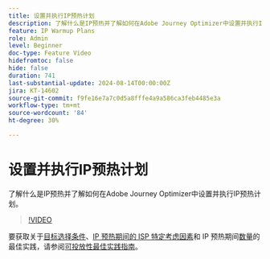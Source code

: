 ```yaml
---
title: 设置并执行IP预热计划
description: 了解什么是IP预热并了解如何在Adobe Journey Optimizer中设置并执行IP预热计划。
feature: IP Warmup Plans
role: Admin
level: Beginner
doc-type: Feature Video
hidefromtoc: false
hide: false
duration: 741
last-substantial-update: 2024-08-14T00:00:00Z
jira: KT-14602
source-git-commit: f9fe16e7a7c0d5a8fffe4a9a586ca3feb4485e3a
workflow-type: tm+mt
source-wordcount: '84'
ht-degree: 30%

---
```



# 设置并执行IP预热计划

了解什么是IP预热并了解如何在Adobe Journey Optimizer中设置并执行IP预热计划。

>[!VIDEO](https://video.tv.adobe.com/v/3432637/?learn=on)

要获取关于[目标选择条件](https://experienceleague.adobe.com/zh-hans/docs/deliverability-learn/deliverability-best-practice-guide/transition-process/targeting-criteria)、[IP 预热期间的 ISP 特定考虑因素](https://experienceleague.adobe.com/zh-hans/docs/deliverability-learn/deliverability-best-practice-guide/transition-process/isp-specific-considerations-during-ip-warming)和 IP 预热期间[数量](https://experienceleague.adobe.com/zh-hans/docs/deliverability-learn/deliverability-best-practice-guide/transition-process/volume)的最佳实践，请参阅[可投放性最佳实践指南](https://experienceleague.adobe.com/zh-hans/docs/deliverability-learn/deliverability-best-practice-guide/introduction)。
